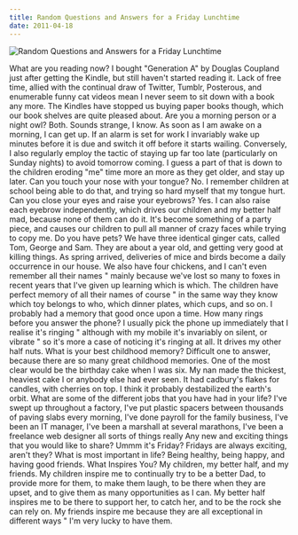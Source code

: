 ```yaml
---
title: Random Questions and Answers for a Friday Lunchtime
date: 2011-04-18
---
```


![Random Questions and Answers for a Friday Lunchtime](https://source.unsplash.com/jpkvklXwt98/1600x900)

What are you reading now? I bought "Generation A" by Douglas Coupland just after getting the Kindle, but still haven't started reading it. Lack of free time, allied with the continual draw of Twitter, Tumblr, Posterous, and enumerable funny cat videos mean I never seem to sit down with a book any more. The Kindles have stopped us buying paper books though, which our book shelves are quite pleased about. Are you a morning person or a night owl? Both. Sounds strange, I know. As soon as I am awake on a morning, I can get up. If an alarm is set for work I invariably wake up minutes before it is due and switch it off before it starts wailing. Conversely, I also regularly employ the tactic of staying up far too late (particularly on Sunday nights) to avoid tomorrow coming. I guess a part of that is down to the children eroding "me" time more an more as they get older, and stay up later. Can you touch your nose with your tongue? No. I remember children at school being able to do that, and trying so hard myself that my tongue hurt. Can you close your eyes and raise your eyebrows? Yes. I can also raise each eyebrow independently, which drives our children and my better half mad, because none of them can do it. It's become something of a party piece, and causes our children to pull all manner of crazy faces while trying to copy me. Do you have pets? We have three identical ginger cats, called Tom, George and Sam. They are about a year old, and getting very good at killing things. As spring arrived, deliveries of mice and birds become a daily occurrence in our house. We also have four chickens, and I can't even remember all their names " mainly because we've lost so many to foxes in recent years that I've given up learning which is which. The children have perfect memory of all their names of course " in the same way they know which toy belongs to who, which dinner plates, which cups, and so on. I probably had a memory that good once upon a time. How many rings before you answer the phone? I usually pick the phone up immediately that I realise it's ringing " although with my mobile it's invariably on silent, or vibrate " so it's more a case of noticing it's ringing at all. It drives my other half nuts. What is your best childhood memory? Difficult one to answer, because there are so many great childhood memories. One of the most clear would be the birthday cake when I was six. My nan made the thickest, heaviest cake I or anybody else had ever seen. It had cadbury's flakes for candles, with cherries on top. I think it probably destabilized the earth's orbit. What are some of the different jobs that you have had in your life? I've swept up throughout a factory, I've put plastic spacers between thousands of paving slabs every morning, I've done payroll for the family business, I've been an IT manager, I've been a marshall at several marathons, I've been a freelance web designer all sorts of things really Any new and exciting things that you would like to share? Ummm it's Friday? Fridays are always exciting, aren't they? What is most important in life? Being healthy, being happy, and having good friends. What Inspires You? My children, my better half, and my friends. My children inspire me to continually try to be a better Dad, to provide more for them, to make them laugh, to be there when they are upset, and to give them as many opportunities as I can. My better half inspires me to be there to support her, to catch her, and to be the rock she can rely on. My friends inspire me because they are all exceptional in different ways " I'm very lucky to have them.